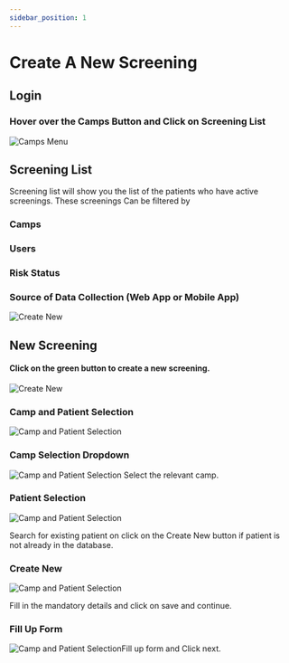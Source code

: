 ```yaml
---
sidebar_position: 1
---
```


# Create A New Screening

## Login

### Hover over the Camps Button and Click on Screening List

![Camps Menu](https://res.cloudinary.com/teleopdassets/image/upload/v1642093254/Guide/Camps%20Menuu.png)

## Screening List

Screening list will show you the list of the patients who have active screenings. These screenings Can be filtered by

### Camps

### Users

### Risk Status

### Source of Data Collection (Web App or Mobile App)

![Create New](https://res.cloudinary.com/teleopdassets/image/upload/v1642093715/Guide/Screening%20List.png)

## New Screening

#### Click on the green button to create a new screening.

![Create New](https://res.cloudinary.com/teleopdassets/image/upload/v1642094172/Guide/Create%20New.png)

### Camp and Patient Selection

![Camp and Patient Selection ](https://res.cloudinary.com/teleopdassets/image/upload/v1642094604/Guide/Camp%20Selection%20Screen.png)

### Camp Selection Dropdown

![Camp and Patient Selection ](https://res.cloudinary.com/teleopdassets/image/upload/v1642094890/Guide/Camp%20Selection%20Dropdown.png)
Select the relevant camp.

### Patient Selection

![Camp and Patient Selection ](https://res.cloudinary.com/teleopdassets/image/upload/v1642095102/Guide/Select%20Patient.png)

Search for existing patient on click on the Create New button if patient is not already in the database.

### Create New

![Camp and Patient Selection ](https://res.cloudinary.com/teleopdassets/image/upload/v1642095259/Guide/Enter%20Patient%20Details.png)

Fill in the mandatory details and click on save and continue.

### Fill Up Form

![Camp and Patient Selection ](https://res.cloudinary.com/teleopdassets/image/upload/v1642095448/Guide/Fill%20up%20Camp%20Form.png)Fill up form and Click next.
